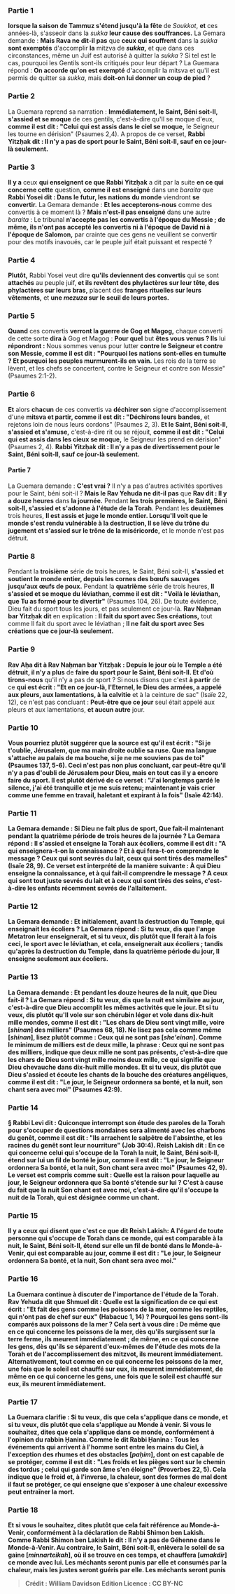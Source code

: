 
### Partie 1
<b>lorsque la saison de Tammuz s'étend jusqu'à la fête</b> de <i>Soukkot</i>, <b>et</b> ces années-là, s'asseoir dans la <i>sukka</i> <b>leur cause des souffrances.</b> La Gemara demande : <b>Mais Rava ne dit-il pas</b> que <b>ceux qui souffrent</b> dans la <i>sukka</i> <b>sont exemptés</b> d'accomplir <b>la</b> mitzva de <b><i>sukka</i>,</b> et que dans ces circonstances, même un Juif est autorisé à quitter la <i>sukka</i> ? Si tel est le cas, pourquoi les Gentils sont-ils critiqués pour leur départ ? La Guemara répond : <b>On accorde qu'on est exempté</b> d'accomplir la mitsva et qu'il est permis de quitter sa <i>sukka</i>, mais <b>doit-on lui donner un coup de pied</b> ?

### Partie 2
La Guemara reprend sa narration : <b>Immédiatement, le Saint, Béni soit-Il, s'assied et se moque</b> de ces gentils, c'est-à-dire qu'Il se moque d'eux, <b>comme il est dit : "Celui qui est assis dans le ciel se moque,</b> le Seigneur les tourne en dérision" (Psaumes 2,4). A propos de ce verset, <b>Rabbi Yitzḥak dit : Il n'y a pas de sport pour le Saint, Béni soit-Il, sauf en ce jour-là seulement.</b>

### Partie 3
<b>Il y a</b> ceux <b>qui enseignent ce que Rabbi Yitzḥak</b> a dit par la suite <b>en ce qui concerne cette</b> question, <b>comme il est enseigné</b> dans une <i>baraita</i> que <b>Rabbi Yosei dit : Dans le futur, les nations du monde</b> viendront <b>se convertir.</b> La Gemara demande : <b>Et les accepterons-nous</b> comme des convertis à ce moment là ? <b>Mais n'est-il pas enseigné</b> dans une autre <i>baraita</i> : Le tribunal <b>n'accepte pas les convertis à l'époque du Messie ; de même, ils n'ont pas accepté les convertis ni à l'époque de David ni à l'époque de Salomon,</b> par crainte que ces gens ne veuillent se convertir pour des motifs inavoués, car le peuple juif était puissant et respecté ?

### Partie 4
<b>Plutôt,</b> Rabbi Yosei veut dire <b>qu'ils deviennent des convertis</b> qui se sont <b>attachés</b> au peuple juif, <b>et ils revêtent des phylactères sur leur tête, des phylactères sur leurs bras,</b> placent des <b>franges rituelles sur leurs vêtements,</b> et <b>une <i>mezuza</i> sur le seuil de leurs portes.</b>

### Partie 5
<b>Quand</b> ces convertis <b>verront la guerre de Gog et Magog,</b> chaque converti de cette sorte <b>dira à</b> Gog et Magog : <b>Pour quel</b> but <b>êtes vous venus ? Ils</b> lui <b>répondront : </b> Nous sommes venus pour lutter <b>contre le Seigneur et contre son Messie, comme il est dit : "Pourquoi les nations sont-elles en tumulte ? Et pourquoi les peuples murmurent-ils en vain.</b> Les rois de la terre se lèvent, et les chefs se concertent, contre le Seigneur et contre son Messie" (Psaumes 2:1-2).

### Partie 6
<b>Et</b> alors <b>chacun</b> de ces convertis va <b>déchirer son</b> signe d'accomplissement d'une <b>mitsva et partir, comme il est dit : "Déchirons leurs bandes,</b> et rejetons loin de nous leurs cordons" (Psaumes 2, 3). <b>Et le Saint, Béni soit-Il, s'assied et s'amuse,</b> c'est-à-dire rit ou se réjouit, <b>comme il est dit : "Celui qui est assis dans les cieux se moque,</b> le Seigneur les prend en dérision" (Psaumes 2, 4). <b>Rabbi Yitzḥak dit : Il n'y a pas de divertissement pour le Saint, Béni soit-Il, sauf ce jour-là seulement.</b>

#### Partie 7
La Guemara demande : <b>C'est vrai ?</b> Il n'y a pas d'autres activités sportives pour le Saint, béni soit-il ? <b>Mais le Rav Yehuda ne dit-il pas</b> que <b>Rav dit : Il y a douze heures</b> dans <b>la journée.</b> Pendant <b>les trois premières, le Saint, Béni soit-Il, s'assied et s'adonne à l'étude de la Torah</b>. Pendant les <b>deuxièmes</b> trois heures, <b>Il est assis et juge le monde entier. Lorsqu'Il voit que le monde s'est rendu vulnérable à la destruction, Il se lève du trône du jugement et s'assied sur le trône de la miséricorde,</b> et le monde n'est pas détruit.

### Partie 8
Pendant la <b>troisième</b> série de trois heures, le Saint, Béni soit-Il, <b>s'assied et soutient le monde entier, depuis les cornes des bœufs sauvages jusqu'aux œufs de poux.</b> Pendant la <b>quatrième</b> série de trois heures, <b>Il s'assied et se moque du léviathan, comme il est dit : "Voilà le léviathan, que Tu as formé pour te divertir"</b> (Psaumes 104, 26). De toute évidence, Dieu fait du sport tous les jours, et pas seulement ce jour-là. <b>Rav Naḥman bar Yitzḥak dit</b> en explication : <b>Il fait du sport avec Ses créations,</b> tout comme Il fait du sport avec le léviathan ; <b>Il ne fait du sport avec Ses créations que ce jour-là seulement.</b>

### Partie 9
<b>Rav Aḥa dit à Rav Naḥman bar Yitzḥak : Depuis le jour où le Temple a été détruit, il n'y a plus</b> de <b>faire du sport pour le Saint, Béni soit-Il. Et d'où tirons-nous</b> qu'il n'y a pas de sport ? Si nous disons</b> que c'est <b>à partir</b> de ce <b>qui est écrit : "Et en ce jour-là, l'Eternel, le Dieu des armées, a appelé aux pleurs, aux lamentations, à la calvitie</b> et à la ceinture de sac" (Isaïe 22, 12), ce n'est pas concluant : <b>Peut-être que ce jour</b> seul était appelé aux pleurs et aux lamentations, <b>et aucun autre</b> jour.

### Partie 10
<b>Vous pourriez plutôt suggérer que la source est <b>qu'il est écrit : "Si je t'oublie, Jérusalem, que ma main droite oublie sa ruse. Que ma langue s'attache au palais de ma bouche, si je ne me souviens pas de toi"</b> (Psaumes 137, 5-6). Ceci n'est pas non plus concluant, car <b>peut-être qu'il n'y a pas d'oubli</b> de Jérusalem pour Dieu, <b>mais en tout cas il y a</b> encore <b>faire du sport. Il est plutôt <b>dérivé <b>de ce</b> verset : <b>"J'ai longtemps gardé le silence, j'ai été tranquille et je me suis retenu;</b> maintenant je vais crier comme une femme en travail, haletant et expirant à la fois" (Isaïe 42:14).

### Partie 11
La Gemara demande : Si Dieu ne fait plus de sport, <b>Que fait-il</b> maintenant <b>pendant la quatrième</b> période de trois heures de la journée ? La Gemara répond : <b>Il s'assied et enseigne la Torah aux écoliers, comme il est dit : "A qui enseignera-t-on la connaissance ? Et à qui fera-t-on comprendre le message ? Ceux qui sont sevrés du lait, ceux qui sont tirés des mamelles"</b> (Isaïe 28, 9). Ce verset est interprété de la manière suivante : <b>À qui</b> Dieu <b>enseigne la connaissance, et à qui fait-il comprendre le message ? A</b> ceux <b>qui sont</b> tout juste <b>sevrés du lait et à</b> ceux <b>qui sont tirés des seins,</b> c'est-à-dire les enfants récemment sevrés de l'allaitement.

### Partie 12
La Gemara demande : <b>Et initialement,</b> avant la destruction du Temple, <b>qui enseignait</b> les écoliers ? La Gemara répond : <b>Si tu veux, dis</b> que l'ange <b>Metatron</b> leur enseignerait, <b>et si tu veux, dis</b> plutôt que <b>Il ferait</b> à la fois <b>ceci,</b> le sport avec le léviathan, <b>et cela,</b> enseignerait aux écoliers ; tandis qu'après la destruction du Temple, dans la quatrième période du jour, Il enseigne seulement aux écoliers.

### Partie 13
La Gemara demande : <b>Et pendant</b> les douze heures de <b>la nuit, que</b> Dieu <b>fait-il ? </b> La Gemara répond : <b>Si tu veux, dis</b> que la nuit est <b>similaire au jour,</b> c'est-à-dire que Dieu accomplit les mêmes activités que le jour. <b>Et si tu veux, dis</b> plutôt qu'Il <b>vole sur son chérubin léger et vole dans dix-huit mille mondes, comme il est dit : "Les chars de Dieu sont vingt mille, voire [<i>shinan</i>] des milliers"</b> (Psaumes 68, 18). <b>Ne lisez pas</b> cela comme <b>même [<i>shinan</i>], lisez plutôt</b> comme : <b>Ceux qui ne sont pas [<i>she'einan</i>].</b> Comme le minimum de milliers est de deux mille, la phrase : Ceux qui ne sont pas des milliers, indique que deux mille ne sont pas présents, c'est-à-dire que les chars de Dieu sont vingt mille moins deux mille, ce qui signifie que Dieu chevauche dans dix-huit mille mondes. <b>Et si tu veux, dis</b> plutôt que Dieu <b>s'assied et écoute les chants de la bouche des <b>créatures angéliques</b>, comme il est dit : "Le jour, le Seigneur ordonnera sa bonté, et la nuit, son chant sera avec moi"</b> (Psaumes 42:9).

### Partie 14
§ <b>Rabbi Levi dit : Quiconque interrompt</b> son étude <b>des paroles de la Torah pour s'occuper</b> <b>de questions mondaines</b> sera <b>alimenté avec les charbons du genêt, comme il est dit : "Ils arrachent le salpêtre de l'absinthe, et les racines du genêt sont leur nourriture"</b> (Job 30:4). <b>Reish Lakish dit :</b> En ce qui concerne <b>celui qui s'occupe</b> <b>de la Torah la nuit, le Saint, Béni soit-Il, étend sur lui un fil de bonté le jour, comme il est dit : "Le jour, le Seigneur ordonnera Sa bonté, et la nuit, Son chant sera avec moi"</b> (Psaumes 42, 9). Le verset est compris comme suit : <b>Quelle est la raison</b> pour laquelle <b>au jour, le Seigneur ordonnera que Sa bonté</b> s'étende sur lui ? C'est <b>à cause</b> du fait <b>que la nuit Son chant est avec moi,</b> c'est-à-dire qu'il s'occupe la nuit de la Torah, qui est désignée comme un chant.

### Partie 15
<b>Il y a</b> ceux <b>qui disent</b> que c'est ce que dit <b>Reish Lakish:</b> A l'égard de <b>toute personne qui s'occupe</b> <b>de Torah dans ce monde, qui est comparable à la nuit, le Saint, Béni soit-Il, étend sur elle un fil de bonté dans le Monde-à-Venir, qui est comparable au jour, comme il est dit : "Le jour, le Seigneur ordonnera Sa bonté,</b> et la nuit, Son chant sera avec moi."

### Partie 16
La Guemara continue à discuter de l'importance de l'étude de la Torah. <b>Rav Yehuda dit</b> que <b>Shmuel dit : Quelle est la signification de ce qui est écrit : "Et fait des gens comme les poissons de la mer, comme les reptiles, qui n'ont pas de chef sur eux"</b> (Habacuc 1, 14) ? <b>Pourquoi les gens sont-ils comparés aux poissons de la mer ?</b> Cela sert <b>à vous dire : De même que</b> en ce qui concerne <b>les poissons de la mer, dès qu'ils surgissent sur la terre ferme, ils meurent immédiatement ; de même,</b> en ce qui concerne <b>les gens, dès qu'ils se séparent</b> d'eux-mêmes <b>de l'étude des <b>mots de la Torah et</b> de l'accomplissement des <b>mitzvot, ils meurent immédiatement. Alternativement, tout comme</b> en ce qui concerne les <b>poissons de la mer, une fois que le soleil est chauffé sur eux, ils meurent immédiatement, de même</b> en ce qui concerne les <b>gens, une fois que le soleil est chauffé sur eux, ils meurent immédiatement.</b>

### Partie 17
La Guemara clarifie : <b>Si tu veux, dis</b> que cela s'applique <b>dans ce monde, et si tu veux, dis</b> plutôt que cela s'applique <b>au Monde à venir. Si vous le souhaitez, dites</b> que cela s'applique <b>dans ce monde, conformément</b> à l'opinion <b>du rabbin Ḥanina. Comme le dit Rabbi Ḥanina : Tous</b> les événements qui arrivent à l'homme <b>sont entre les mains du Ciel, à l'exception des rhumes</b> et des <b>obstacles [<i>paḥim</i>],</b> dont on est capable de se protéger, <b>comme</b> il est dit : "Les froids et les pièges sont sur le chemin des tordus ; celui qui garde son âme s'en éloigne"</b> (Proverbes 22, 5). Cela indique que le froid et, à l'inverse, la chaleur, sont des formes de mal dont il faut se protéger, ce qui enseigne que s'exposer à une chaleur excessive peut entraîner la mort.

### Partie 18
<b>Et si vous le souhaitez, dites</b> plutôt que cela fait référence <b>au Monde-à-Venir, conformément</b> à la déclaration <b>de Rabbi Shimon ben Lakish. Comme Rabbi Shimon ben Lakish le dit : Il n'y a pas de Géhenne dans le Monde-à-Venir. Au contraire, le Saint, Béni soit-Il,</b> <b>enlèvera le soleil de sa gaine [<i>minnarteikah</i>],</b> où il se trouve en ces temps, <b>et chauffera [<i>umakdir</i>]</b> ce monde avec lui. <b>Les méchants seront punis par elle</b> et consumés par la chaleur, <b>mais les justes seront guéris par elle. Les méchants seront punis</b>

>Crédit : William Davidson Edition
>Licence : CC BY-NC